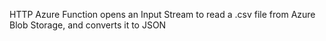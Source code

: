 HTTP Azure Function opens an Input Stream to read a .csv file from Azure Blob Storage, and converts it to JSON
